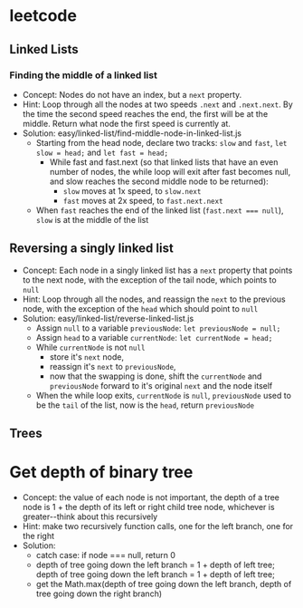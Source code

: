 # leetcode

## Linked Lists

### Finding the middle of a linked list
- Concept: Nodes do not have an index, but a `next` property. 
- Hint: Loop through all the nodes at two speeds `.next` and `.next.next`. By the time the second speed reaches the end, the first will be at the middle. Return what node the first speed is currently at.
- Solution: easy/linked-list/find-middle-node-in-linked-list.js
  - Starting from the head node, declare two tracks: `slow` and `fast`, `let slow = head;` and `let fast = head;`
    - While fast and fast.next (so that linked lists that have an even number of nodes, the while loop will exit after fast becomes null, and slow reaches the second middle node to be returned):
      - `slow` moves at 1x speed, to `slow.next`
      - `fast` moves at 2x speed, to `fast.next.next` 
  - When `fast` reaches the end of the linked list (`fast.next === null`), `slow` is at the middle of the list

## Reversing a singly linked list
- Concept: Each node in a singly linked list has a `next` property that points to the next node, with the exception of the tail node, which points to `null`
- Hint: Loop through all the nodes, and reassign the `next` to the previous node, with the exception of the `head` which should point to `null`
- Solution: easy/linked-list/reverse-linked-list.js
  - Assign `null` to a variable `previousNode`: `let previousNode = null;`
  - Assign `head` to a variable `currentNode`: `let currentNode = head;`
  - While `currentNode` is not `null`
    - store it's `next` node, 
    - reassign it's `next` to `previousNode`, 
    - now that the swapping is done, shift the `currentNode` and `previousNode` forward to it's original `next` and the node itself
  - When the while loop exits, `currentNode` is `null`, `previousNode` used to be the `tail` of the list, now is the `head`, return `previousNode`


## Trees

# Get depth of binary tree
- Concept: the value of each node is not important, the depth of a tree node is 1 + the depth of its left or right child tree node, whichever is greater--think about this recursively
- Hint: make two recursively function calls, one for the left branch, one for the right
- Solution: 
  - catch case: if node === null, return 0
  - depth of tree going down the left branch = 1 + depth of left tree; depth of tree going down the left branch = 1 + depth of left tree; 
  - get the Math.max(depth of tree going down the left branch, depth of tree going down the right branch)

